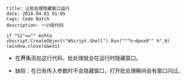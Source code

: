 ```
title: 让批处理隐藏窗口运行
date: 2018.04.01 01:05
tags: Code Batch
description: 一小段代码
```

```batch
if "%1"=="" mshta vbscript:CreateObject("WScript.Shell").Run("""%~dpnx0"" h",0)(window.close)&&exit
```

- 在**开头**添加这行代码，批处理就会在运行时隐藏窗口。

- 缺陷：在已有传入参数时不会隐藏窗口，打开批处理瞬间会有窗口闪过。
